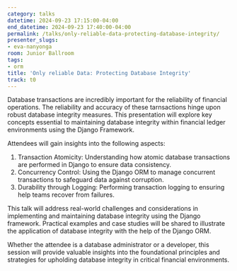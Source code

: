 ```yaml
---
category: talks
datetime: 2024-09-23 17:15:00-04:00
end_datetime: 2024-09-23 17:40:00-04:00
permalink: /talks/only-reliable-data-protecting-database-integrity/
presenter_slugs:
- eva-nanyonga
room: Junior Ballroom
tags:
- orm
title: 'Only reliable Data: Protecting Database Integrity'
track: t0
---
```


Database transactions are incredibly important for the reliability of financial operations. The reliability and accuracy of these tarnsactions hinge upon robust database integrity measures. This presentation will explore key concepts essential to maintaining database integrity within financial ledger environments using the Django Framework.

Attendees will gain insights into the following aspects:
1. Transaction Atomicity: Understanding how atomic database transactions are performed in Django to ensure data consistency.
2. Concurrency Control: Using the Django ORM to manage concurrent transactions to safeguard data against corruption.
3. Durability through Logging: Performing transaction logging to ensuring help teams recover from failures.

This talk will address real-world challenges and considerations in implementing and maintaining database integrity using the Django framework. Practical examples and case studies will be shared to illustrate the application of database integrity with the help of the Django ORM.

Whether the attendee is a database administrator or a developer, this session will provide valuable insights into the foundational principles and strategies for upholding database integrity in critical financial environments.